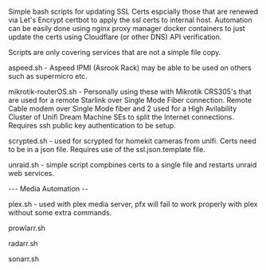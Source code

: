 Simple bash scripts for updating SSL Certs espcially those that are renewed via Let's Encrypt certbot to apply the ssl certs to internal host. Automation can be easily done using nginx proxy manager docker containers to just update the certs using Cloudflare (or other DNS) API verification.

Scripts are only covering services that are not a simple file copy. 

aspeed.sh - Aspeed IPMI (Asrook Rack) may be able to be used on others such as supermicro etc. 

mikrotik-routerOS.sh - Personally using these with Mikrotik CRS305's that are used for a remote Starlink over Single Mode Fiber connection. Remote Cable modem over Single Mode fiber and 2 used for a High Avilability Cluster of Unifi Dream Machine SEs to split the Internet connections. Requires ssh public key authentication to be setup. 

scrypted.sh - used for scrypted for homekit cameras from unifi. Certs need to be in a json file. Requires use of the ssl.json.template file. 

unraid.sh - simple script compbines certs to a single file and restarts unraid web services. 


--- Media Automation -- 

plex.sh - used with plex media server, pfx will fail to work properly with plex without some extra commands. 

prowlarr.sh

radarr.sh

sonarr.sh


